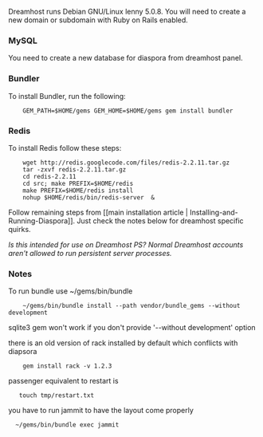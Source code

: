 Dreamhost runs Debian GNU/Linux lenny 5.0.8. You will need to create a new domain or subdomain with Ruby on Rails enabled.

### MySQL

You need to create a new database for diaspora from dreamhost panel.

### Bundler

To install Bundler, run the following:

        GEM_PATH=$HOME/gems GEM_HOME=$HOME/gems gem install bundler 

### Redis 

To install Redis follow these steps:

        wget http://redis.googlecode.com/files/redis-2.2.11.tar.gz
        tar -zxvf redis-2.2.11.tar.gz
        cd redis-2.2.11
        cd src; make PREFIX=$HOME/redis
        make PREFIX=$HOME/redis install
        nohup $HOME/redis/bin/redis-server  &

Follow remaining steps from [[main installation article | Installing-and-Running-Diaspora]]. Just check the notes below for dreamhost specific quirks.

_Is this intended for use on Dreamhost PS? Normal Dreamhost accounts aren't allowed to run persistent server processes._

### Notes

To run bundle use ~/gems/bin/bundle
    
        ~/gems/bin/bundle install --path vendor/bundle_gems --without development 

sqlite3 gem won't work if you don't provide '--without development' option

there is an old version of rack installed by default which conflicts with diapsora

        gem install rack -v 1.2.3

passenger equivalent to restart is

       touch tmp/restart.txt

you have to run jammit to have the layout come properly

      ~/gems/bin/bundle exec jammit